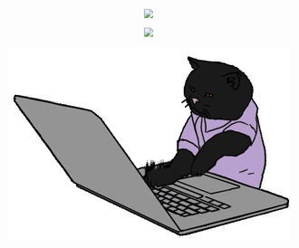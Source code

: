<p align="center">
    <img src="https://capsule-render.vercel.app/api?type=waving&height=300&color=gradient&text=HI%20Welcome&desc=I%20am%20Quenan&descAlignY=69&descSize=25">
</p>

<p align="center">
    <img src="https://readme-typing-svg.demolab.com?font=Fira+Code&pause=1000&color=F9AEAC&center=true&vCenter=true&width=435&lines=Welcome+to+my+GitHub+profile+page!;%E6%AC%A2%E8%BF%8E%E6%9D%A5%E5%88%B0%E6%88%91+GitHub+%E4%B8%BB%E9%A1%B5%EF%BC%81">
</p>

<p align="center">
    <img src="https://raw.githubusercontent.com/heartyang520/HeartYang.github.io/main/share/hacker_a.gif">
</p>
